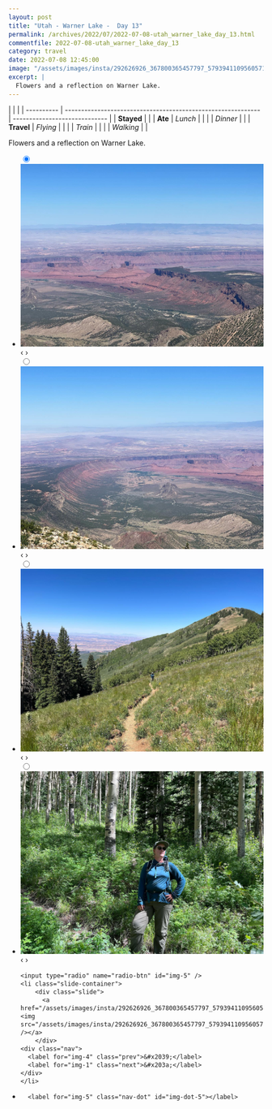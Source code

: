 ```yaml
---
layout: post
title: "Utah - Warner Lake -  Day 13"
permalink: /archives/2022/07/2022-07-08-utah_warner_lake_day_13.html
commentfile: 2022-07-08-utah_warner_lake_day_13
category: travel
date: 2022-07-08 12:45:00
image: "/assets/images/insta/292626926_367800365457797_5793941109560571925_n_18131773885283106.jpg"
excerpt: |
  Flowers and a reflection on Warner Lake.
---
```


|            |                                                              |
| ---------- | ------------------------------------------------------------ | ----------------------------- |
| **Stayed** |  |
| **Ate**    | _Lunch_                                                      |          |
|            | _Dinner_                                                     |          |
| **Travel** | _Flying_                                                     |          |
|            | _Train_                                                      |          |
|            | _Walking_                                                    |          |


Flowers and a reflection on Warner Lake.


<ul class="slides">
    <input type="radio" name="radio-btn" id="img-1" checked="checked" />
    <li class="slide-container">
        <div class="slide">
          <a href="/assets/images/insta/292643542_1518400421915832_7585001473983749909_n_18206418328084293.jpg"><img src="/assets/images/insta/292643542_1518400421915832_7585001473983749909_n_18206418328084293.jpg" /></a>
        </div>
    <div class="nav">
      <label for="img-5" class="prev">&#x2039;</label>
      <label for="img-2" class="next">&#x203a;</label>
    </div>
    </li>
        <input type="radio" name="radio-btn" id="img-2"  />
    <li class="slide-container">
        <div class="slide">
          <a href="/assets/images/insta/292576305_386421116706784_7617441244744774105_n_17866996541742263.jpg"><img src="/assets/images/insta/292576305_386421116706784_7617441244744774105_n_17866996541742263.jpg" /></a>
        </div>
    <div class="nav">
      <label for="img-1" class="prev">&#x2039;</label>
      <label for="img-3" class="next">&#x203a;</label>
    </div>
    </li>
        <input type="radio" name="radio-btn" id="img-3"  />
    <li class="slide-container">
        <div class="slide">
          <a href="/assets/images/insta/292303579_782525826254205_3828075344308569415_n_17954354203923433.jpg"><img src="/assets/images/insta/292303579_782525826254205_3828075344308569415_n_17954354203923433.jpg" /></a>
        </div>
    <div class="nav">
      <label for="img-2" class="prev">&#x2039;</label>
      <label for="img-4" class="next">&#x203a;</label>
    </div>
    </li>
        <input type="radio" name="radio-btn" id="img-4"  />
    <li class="slide-container">
        <div class="slide">
          <a href="/assets/images/insta/292314387_149511211003013_2316669901828008949_n_17954784484932216.jpg"><img src="/assets/images/insta/292314387_149511211003013_2316669901828008949_n_17954784484932216.jpg" /></a>
        </div>
    <div class="nav">
      <label for="img-3" class="prev">&#x2039;</label>
      <label for="img-5" class="next">&#x203a;</label>
    </div>
    </li>
    
    <input type="radio" name="radio-btn" id="img-5" />
    <li class="slide-container">
        <div class="slide">
          <a href="/assets/images/insta/292626926_367800365457797_5793941109560571925_n_18131773885283106.jpg"><img src="/assets/images/insta/292626926_367800365457797_5793941109560571925_n_18131773885283106.jpg" /></a>
        </div>
    <div class="nav">
      <label for="img-4" class="prev">&#x2039;</label>
      <label for="img-1" class="next">&#x203a;</label>
    </div>
    </li>
			
<li class="nav-dots">
      <label for="img-1" class="nav-dot" id="img-dot-1"></label>
      <label for="img-2" class="nav-dot" id="img-dot-2"></label>
      <label for="img-3" class="nav-dot" id="img-dot-3"></label>
      <label for="img-4" class="nav-dot" id="img-dot-4"></label>

      <label for="img-5" class="nav-dot" id="img-dot-5"></label>

</li>
</ul>        
             

		